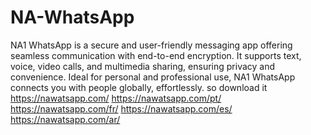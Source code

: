# NA-WhatsApp
NA1 WhatsApp is a secure and user-friendly messaging app offering seamless communication with end-to-end encryption. It supports text, voice, video calls, and multimedia sharing, ensuring privacy and convenience. Ideal for personal and professional use, NA1 WhatsApp connects you with people globally, effortlessly. so download it https://nawatsapp.com/
https://nawatsapp.com/pt/
https://nawatsapp.com/fr/
https://nawatsapp.com/es/
https://nawatsapp.com/ar/

